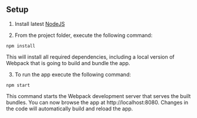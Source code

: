## Setup
 
1. Install latest [NodeJS](https://nodejs.org/en/)

2. From the project folder, execute the following command: 
 ```
 npm install
 ```
 This will install all required dependencies, including a local version of Webpack that is going to build and bundle the app. 

3. To run the app execute the following command:
 ```
 npm start
 ```
 This command starts the Webpack development server that serves the built bundles. You can now browse the app at http://localhost:8080. Changes in the code will automatically build and reload the app.
